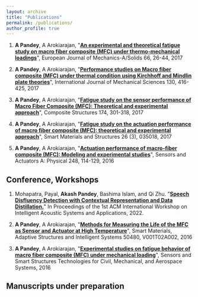 ```yaml
---
layout: archive
title: "Publications"
permalink: /publications/
author_profile: true
---
```


1. **A Pandey**, A Arokiarajan, "[**An experimental and theoretical fatigue study on macro fiber composite (MFC) under thermo-mechanical loadings**](https://www.sciencedirect.com/science/article/pii/S0997753817301286)", European Journal of Mechanics-A/Solids 66, 26-44, 2017

2. **A Pandey**, A Arokiarajan, "[**Performance studies on Macro fiber composite (MFC) under thermal condition using Kirchhoff and Mindlin plate theories**](https://www.sciencedirect.com/science/article/pii/S0020740316308669)", International Journal of Mechanical Sciences 130, 416-425, 2017

3. **A Pandey**, A Arokiarajan, "[**Fatigue study on the sensor performance of Macro Fiber Composite (MFC): Theoretical and experimental approach**](https://www.sciencedirect.com/science/article/pii/S026382231632918X)", 
Composite Structures 174, 301-318, 2017

4. **A Pandey**, A Arokiarajan, "[**Fatigue study on the actuation performance of macro fiber composite (MFC): theoretical and experimental approach**](https://iopscience.iop.org/article/10.1088/1361-665X/aa59e9/meta)", 
Smart Materials and Structures 26 (3), 035018, 2017

5. **A Pandey**, A Arokiarajan, "[**Actuation performance of macro-fiber composite (MFC): Modeling and experimental studies**](https://www.sciencedirect.com/science/article/pii/S0924424716303569)", 
Sensors and Actuators A: Physical 248, 114-129, 2016

Conference, Workshops
------

1. Mohapatra, Payal, **Akash Pandey**, Bashima Islam, and Qi Zhu. "[**Speech Disfluency Detection with Contextual Representation and Data Distillation.**](https://dl.acm.org/doi/abs/10.1145/3539490.3539601)" In Proceedings of the 1st ACM International Workshop on Intelligent Acoustic Systems and Applications, 2022.

2. **A Pandey**, A Arokiarajan, "[**Methods for Measuring the Life of the MFC as Sensor and Actuator at High Temperature**](https://asmedigitalcollection.asme.org/SMASIS/proceedings-abstract/SMASIS2016/V001T02A002/285473)", 
Smart Materials, Adaptive Structures and Intelligent Systems 50480, V001T02A002, 2016

3. **A Pandey**, A Arokiarajan, "[**Experimental studies on fatigue behavior of macro fiber composite (MFC) under mechanical loading**](https://www.spiedigitallibrary.org/conference-proceedings-of-spie/9803/98032V/Experimental-studies-on-fatigue-behavior-of-macro-fiber-composite-MFC/10.1117/12.2218742.full)", 
Sensors and Smart Structures Technologies for Civil, Mechanical, and Aerospace Systems, 2016

## Manuscripts under preparation
